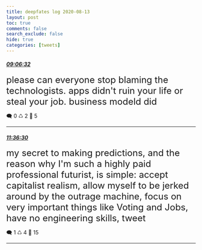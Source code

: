 ```yaml
---
title: deepfates log 2020-08-13
layout: post
toc: true
comments: false
search_exclude: false
hide: true
categories: [tweets]
---
```



#### <a href = "https://twitter.com/deepfates/status/1293926922267885569">*09:06:32*</a>

<font size="5">please can everyone stop blaming the technologists. apps didn't ruin your life or steal your job.  business modeld did</font>



🗨️ 0 ♺ 2 🤍  5   

---
    
#### <a href = "https://twitter.com/deepfates/status/1293964659477770241">*11:36:30*</a>

<font size="5">my secret to making predictions, and the reason why I'm such a highly paid professional futurist, is simple: accept capitalist realism, allow myself to be jerked around by the outrage machine, focus on very important things like Voting and Jobs, have no engineering skills, tweet</font>



🗨️ 1 ♺ 4 🤍  15   

---
    
            


